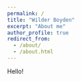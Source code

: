 ```yaml
---
permalink: /
title: "Wilder Boyden"
excerpt: "About me"
author_profile: true
redirect_from: 
  - /about/
  - /about.html
---
```


Hello!
